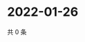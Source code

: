 # 2022-01-26

共 0 条

<!-- BEGIN WEIBO -->
<!-- 最后更新时间 Wed Jan 26 2022 06:00:51 GMT+0800 (China Standard Time) -->

<!-- END WEIBO -->
